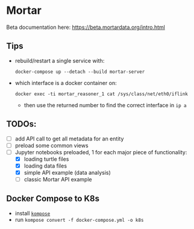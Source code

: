 # Mortar

Beta documentation here: https://beta.mortardata.org/intro.html

## Tips
- rebuild/restart a single service with:
    ```
    docker-compose up --detach --build mortar-server
    ```
- which interface is a docker container on:
    ```
    docker exec -ti mortar_reasoner_1 cat /sys/class/net/eth0/iflink
    ```
    - then use the returned number to find the correct interface in `ip a`

## TODOs:
- [ ] add API call to get all metadata for an entity
- [ ] preload some common views
- [ ] Jupyter notebooks preloaded, 1 for each major piece of functionality:
    - [X] loading turtle files
    - [X] loading data files
    - [X] simple API example (data analysis)
    - [ ] classic Mortar API example

## Docker Compose to K8s

- install [`kompose`](https://github.com/kubernetes/kompose)
- run `kompose convert -f docker-compose.yml -o k8s`


